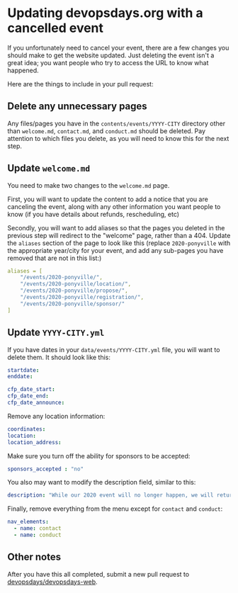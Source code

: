 # Updating devopsdays.org with a cancelled event

If you unfortunately need to cancel your event, there are a few changes you should make to get the website updated. Just deleting the event isn't a great idea; you want people who try to access the URL to know what happened.

Here are the things to include in your pull request:

## Delete any unnecessary pages

Any files/pages you have in the `contents/events/YYYY-CITY` directory other than `welcome.md`, `contact.md`, and `conduct.md` should be deleted. Pay attention to which files you delete, as you will need to know this for the next step.

## Update `welcome.md`

You need to make two changes to the `welcome.md` page.

First, you will want to update the content to add a notice that you are canceling the event, along with any other information you want people to know (if you have details about refunds, rescheduling, etc)

Secondly, you will want to add aliases so that the pages you deleted in the previous step will redirect to the "welcome" page, rather than a 404. Update the `aliases` section of the page to look like this (replace `2020-ponyville` with the appropriate year/city for your event, and add any sub-pages you have removed that are not in this list:)

```yaml
aliases = [
    "/events/2020-ponyville/",
    "/events/2020-ponyville/location/",
    "/events/2020-ponyville/propose/",
    "/events/2020-ponyville/registration/",
    "/events/2020-ponyville/sponsor/"
]
```

## Update `YYYY-CITY.yml`

If you have dates in your `data/events/YYYY-CITY.yml` file, you will want to delete them. It should look like this:

```yaml
startdate:
enddate:

cfp_date_start:
cfp_date_end:
cfp_date_announce:
```


Remove any location information:

```yaml
coordinates:
location:
location_address:
```

Make sure you turn off the ability for sponsors to be accepted:

```yaml
sponsors_accepted : "no"
```

You also may want to modify the description field, similar to this:

```yaml
description: "While our 2020 event will no longer happen, we will return in 2021." # Edit this to suit your preferences
```

Finally, remove everything from the menu except for `contact` and `conduct`:

```yaml
nav_elements:
  - name: contact
  - name: conduct
```

## Other notes

After you have this all completed, submit a new pull request to [devopsdays/devopsdays-web](https://www.github.com/devopsdays/devopsdays-web). 